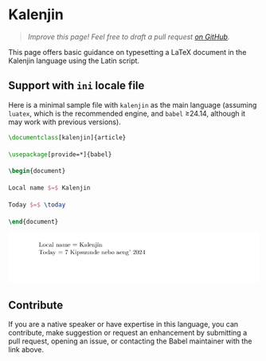 # Kalenjin

<blockquote>
  <p><em>Improve this page! Feel free to draft a pull request <a href="https://github.com/latex3/babel/tree/docs/docs">on GitHub</a>.</em></p>
</blockquote>

This page offers basic guidance on typesetting a LaTeX document in the
Kalenjin language using the Latin script.

## Support with `ini` locale file

Here is a minimal sample file with `kalenjin` as the main language
(assuming `luatex`, which is the recommended engine, and `babel` ≥24.14,
although it may work with previous versions).

```tex
\documentclass[kalenjin]{article}

\usepackage[provide=*]{babel}

\begin{document}

Local name $=$ Kalenjin

Today $=$ \today

\end{document}
```

![](../media/locale-kalenjin.png)

## Contribute

If you are a native speaker or have expertise in this language, you can
contribute, make suggestion or request an enhancement by submitting a
pull request, opening an issue, or contacting the Babel maintainer with
the link above.
